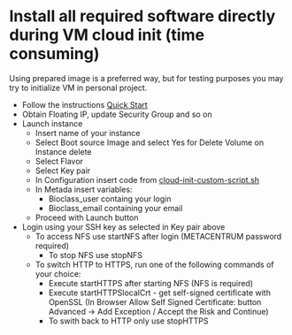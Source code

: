 # Install all required software directly during VM cloud init (time consuming)

Using prepared image is a preferred way, but for testing purposes you may try to initialize VM in personal project.

* Follow the instructions [Quick Start](https://cloud.gitlab-pages.ics.muni.cz/documentation/cloud/quick-start/)
* Obtain Floating IP, update Security Group and so on
* Launch instance
    * Insert name of your instance
    * Select Boot source Image and select Yes for Delete Volume on Instance delete
    * Select Flavor
    * Select Key pair
    * In Configuration insert code from [cloud-init-custom-script.sh](./../../install/cloud-init-custom-script.sh)
    * In Metada insert variables:
        * Bioclass_user containg your login
        * Bioclass_email containing your email
    * Proceed with Launch button
* Login using your SSH key as selected in Key pair above
    * To access NFS use startNFS after login (METACENTRUM password required)
        * To stop NFS use stopNFS
    * To switch HTTP to HTTPS, run one of the following commands of your choice:
        * Execute startHTTPS after starting NFS (NFS is required)
        * Execute startHTTPSlocalCrt - get self-signed certificate with OpenSSL
          (In Browser Allow Self Signed Certificate: button Advanced -> Add Exception / Accept the Risk and Continue)
        * To swith back to HTTP only use stopHTTPS
